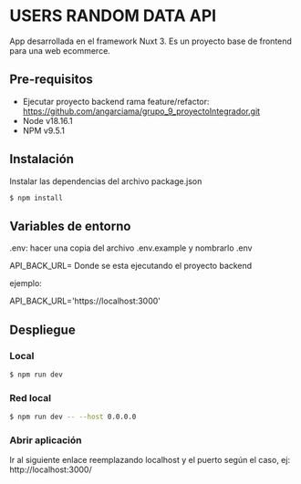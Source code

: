 # USERS RANDOM DATA API

App desarrollada en el framework Nuxt 3. Es un proyecto base de frontend para una web ecommerce.

## Pre-requisitos

* Ejecutar proyecto backend rama feature/refactor: https://github.com/angarciama/grupo_9_proyectoIntegrador.git
* Node v18.16.1
* NPM v9.5.1

## Instalación
Instalar las dependencias del archivo package.json

```Bash
$ npm install
```

## Variables de entorno
.env: hacer una copia del archivo .env.example y nombrarlo .env

API_BACK_URL= Donde se esta ejecutando el proyecto backend

ejemplo:

API_BACK_URL='https://localhost:3000'

## Despliegue

### Local
```Bash
$ npm run dev
```
### Red local
```Bash
$ npm run dev -- --host 0.0.0.0
```

### Abrir aplicación
Ir al siguiente enlace reemplazando localhost y el puerto según el caso, ej:
http://localhost:3000/